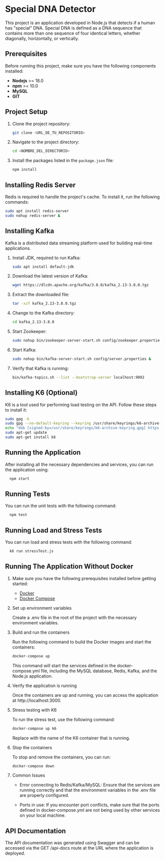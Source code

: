 # Special DNA Detector

This project is an application developed in Node.js that detects if a human has "special" DNA. Special DNA is defined as a DNA sequence that contains more than one sequence of four identical letters, whether diagonally, horizontally, or vertically.

## Prerequisites

Before running this project, make sure you have the following components installed:

- **Nodejs** >= 18.0
- **npm** >= 10.0
- **MySQL**
- **GIT**

## Project Setup

1. Clone the project repository:

    ```bash
    git clone <URL_DE_TU_REPOSITORIO>
    ```

2. Navigate to the project directory:

    ```bash
    cd <NOMBRE_DEL_DIRECTORIO>
    ```

3. Install the packages listed in the `package.json` file:

    ```bash
    npm install
    ```

## Installing Redis Server

Redis is required to handle the project's cache. To install it, run the following commands:

```bash
sudo apt install redis-server
sudo nohup redis-server &
```

## Installing Kafka

Kafka is a distributed data streaming platform used for building real-time applications.

1. Install JDK, required to run Kafka:

    ```bash
    sudo apt install default-jdk
    ```

2. Download the latest version of Kafka:
    ```bash
    wget https://dlcdn.apache.org/kafka/3.8.0/kafka_2.13-3.8.0.tgz
    ```

3. Extract the downloaded file:

    ```bash
    tar -xzf kafka_2.13-3.8.0.tgz
    ```

4. Change to the Kafka directory:

    ```bash
    cd kafka_2.13-3.8.0
    ```

5. Start Zookeeper:

    ```bash
    sudo nohup bin/zookeeper-server-start.sh config/zookeeper.properties &
    ```

6. Start Kafka:

    ```bash
    sudo nohup bin/kafka-server-start.sh config/server.properties &
    ```

8. Verify that Kafka is running:

    ```bash
    bin/kafka-topics.sh --list --bootstrap-server localhost:9092
    ```

## Installing K6 (Optional)

K6 is a tool used for performing load testing on the API. Follow these steps to install it:

```bash
sudo gpg -k
sudo gpg --no-default-keyring --keyring /usr/share/keyrings/k6-archive-keyring.gpg --keyserver hkp://keyserver.ubuntu.com:80 --recv-keys   C5AD17C747E3415A3642D57D77C6C491D6AC1D69
echo "deb [signed-by=/usr/share/keyrings/k6-archive-keyring.gpg] https://dl.k6.io/deb stable main" | sudo tee /etc/apt/sources.list.d/k6.list
sudo apt-get update
sudo apt-get install k6
```


## Running the Application

After installing all the necessary dependencies and services, you can run the application using:

```bash
  npm start
```

## Running Tests

You can run the unit tests with the following command:

```bash
  npm test
```

## Running Load and Stress Tests

You can run load and stress tests with the following command:

```bash
  k6 run stressTest.js
```

## Running The Application Without Docker

1. Make sure you have the following prerequisites installed before getting started:

    - [Docker](https://www.docker.com/get-started)
    - [Docker Compose](https://docs.docker.com/compose/install)

2. Set up environment variables

    Create a .env file in the root of the project with the necessary environment variables.

3. Build and run the containers

    Run the following command to build the Docker images and start the containers:

    ```bash
    docker-compose up
    ```
    This command will start the services defined in the docker-compose.yml file, including the MySQL database, Redis, Kafka, and the Node.js application.

4. Verify the application is running

    Once the containers are up and running, you can access the application at http://localhost:3000.

5. Stress testing with K6

    To run the stress test, use the following command:

    ```bash
    docker-compose up k6
    ```

    Replace <k6-container-name> with the name of the K6 container that is running.

6. Stop the containers

    To stop and remove the containers, you can run:

    ```bash
    docker-compose down
    ```

7. Common Issues

    - Error connecting to Redis/Kafka/MySQL: Ensure that the services are running correctly and that the environment variables in the .env file are properly configured.

    - Ports in use: If you encounter port conflicts, make sure that the ports defined in docker-compose.yml are not being used by other services on your local machine.

## API Documentation

The API documentation was generated using Swagger and can be accessed via the GET /api-docs route at the URL where the application is deployed.